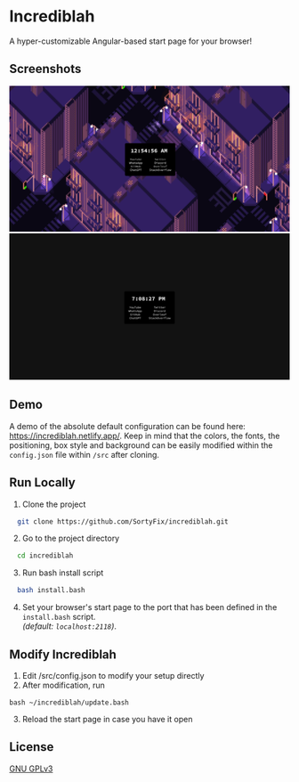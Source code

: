 # Incrediblah

A hyper-customizable Angular-based start page for your browser!


## Screenshots

![App_Screenshot](Screenshot_20241202_005508.png)
![App Screenshot](Screenshot_20241201_190850.png)


## Demo

A demo of the absolute default configuration can be found here: https://incrediblah.netlify.app/. Keep in mind that the colors, the fonts, the positioning, box style and background can be easily modified within the `config.json` file within `/src` after cloning.  
## Run Locally

1. Clone the project

```bash
  git clone https://github.com/SortyFix/incrediblah.git
```

2. Go to the project directory

```bash
  cd incrediblah
```

3. Run bash install script

```bash
  bash install.bash
```

4. Set your browser's start page to the port that has been defined in the `install.bash` script.  
*(default: `localhost:2118`)*. 

## Modify Incrediblah

1. Edit /src/config.json to modify your setup directly
2. After modification, run  
```
bash ~/incrediblah/update.bash
```
3. Reload the start page in case you have it open
## License

[GNU GPLv3](https://choosealicense.com/licenses/gpl-3.0/)

